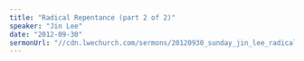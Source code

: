 ```yaml
---
title: "Radical Repentance (part 2 of 2)"
speaker: "Jin Lee"
date: "2012-09-30"
sermonUrl: "//cdn.lwechurch.com/sermons/20120930_sunday_jin_lee_radical_repentance_part2.mp3"
---
```

